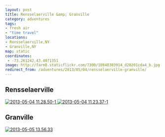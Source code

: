 ```yaml
---
layout: post
title: Rensselaerville &amp; Granville
category: adventures
tags:
- fresh air
- "time travel"
locations:
- Rensselaerville,NY
- Granville,NY
map: static
coordinates:
 - -73.261242,43.4071351
image: http://farm8.staticflickr.com/7300/10848303914_d20201cda4_b.jpg
redirect_from: /adventures/2013/05/04/rensselaerville-granville/
---
```



## Rensselaerville

<div class="photos">
<a href="http://www.flickr.com/photos/katydecorah/10848217696/" title="2013-05-04 11.28.50-1 by katydecorah, on Flickr">
<img src="http://farm3.staticflickr.com/2838/10848217696_e501175023_b.jpg" class="img-wide" alt="2013-05-04 11.28.50-1"></a><a href="http://www.flickr.com/photos/katydecorah/10848303914/" title="2013-05-04 11.23.37-1 by katydecorah, on Flickr">
<img src="http://farm8.staticflickr.com/7300/10848303914_d20201cda4_b.jpg" class="img-tall" alt="2013-05-04 11.23.37-1"></a>
</div>

## Granville

<div class="photos">
<a href="http://www.flickr.com/photos/katydecorah/10848219716/" title="2013-05-05 13.56.33 by katydecorah, on Flickr">
<img src="http://farm4.staticflickr.com/3723/10848219716_1a72383007_b.jpg" alt="2013-05-05 13.56.33"></a>
</div>